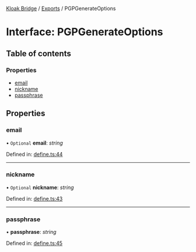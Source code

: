 [Kloak Bridge](../README.md) / [Exports](../modules.md) / PGPGenerateOptions

# Interface: PGPGenerateOptions

## Table of contents

### Properties

- [email](pgpgenerateoptions.md#email)
- [nickname](pgpgenerateoptions.md#nickname)
- [passphrase](pgpgenerateoptions.md#passphrase)

## Properties

### email

• `Optional` **email**: *string*

Defined in: [define.ts:44](https://github.com/CoNET-project/kloak-bridge/blob/37276fa/src/define.ts#L44)

___

### nickname

• `Optional` **nickname**: *string*

Defined in: [define.ts:43](https://github.com/CoNET-project/kloak-bridge/blob/37276fa/src/define.ts#L43)

___

### passphrase

• **passphrase**: *string*

Defined in: [define.ts:45](https://github.com/CoNET-project/kloak-bridge/blob/37276fa/src/define.ts#L45)
